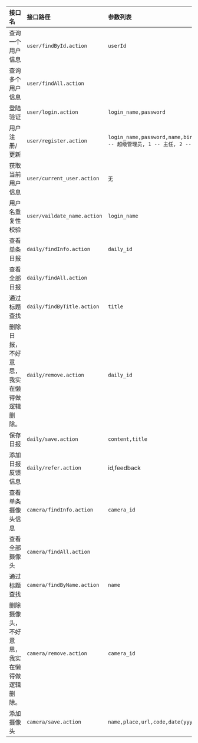 |接口名|接口路径|参数列表|返回结果|
|:---|:---|:---|:---|
|查询一个用户信息|```user/findById.action```|```userId```|```[{"id":1,"name":"LafiteHao","birth":"80-01-07","sex":"M","qq":"375199496","phone":"18554653013","loginName":"lafite","password":"lafite123","type":"1"}```|
|查询多个用户信息|```user/findAll.action```||参上|
|登陆验证|```user/login.action```|```login_name,password```|0-代码异常，1-登陆成功，2-用户名不存在，3-密码错误
|用户注册/更新|```user/register.action```|```login_name,password,name,birth,sex,qq,phone,type(0 -- 超级管理员, 1 -- 主任, 2 -- 监察人员)```|注册成功|
|获取当前用户信息|```user/current_user.action```|```无```|如用户已经登陆，获取用户信息，格式同上，如未登录，返回“请先登录。”|
|用户名重复性校验|```user/vaildate_name.action```|```login_name```|该用户名的个数|
|查看单条日报|```daily/findInfo.action```|```daily_id```|```{"id":1,"title":"test","content":"test","personId":1,"userByPersonId":{"id":1,"name":"LafiteHao","birth":"80-01-07","sex":"M","qq":"375199496","phone":"18554653013","loginName":"lafite","password":"lafite123","type":"4"}}```|
|查看全部日报|```daily/findAll.action```||参上|
|通过标题查找|```daily/findByTitle.action```|```title```|参上|
|删除日报，不好意思，我实在懒得做逻辑删除。|```daily/remove.action```|```daily_id```|无|
|保存日报|```daily/save.action```|```content,title```|无|
|添加日报反馈信息|```daily/refer.action```|id,feedback|无|
|查看单条摄像头信息|```camera/findInfo.action```|```camera_id```|```{"id":2,"name":"摄像头","place":"我想我也不知道这是在什么地方","url":"place001/camera001"}```|
|查看全部摄像头|```camera/findAll.action```||参上|
|通过标题查找|```camera/findByName.action```|```name```|参上|
|删除摄像头，不好意思，我实在懒得做逻辑删除。|```camera/remove.action```|```camera_id```|无|
|添加摄像头|```camera/save.action```|```name,place,url,code,date(yyyy-MM-dd hh:mm:ss)```|无|
